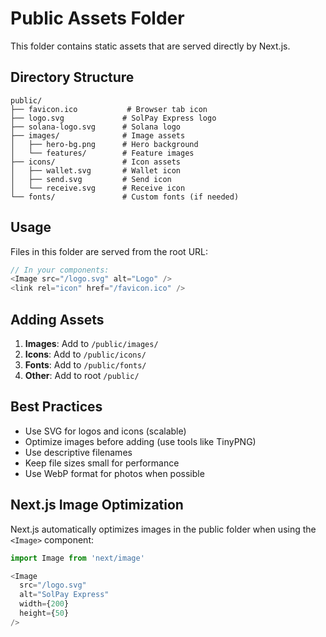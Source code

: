 # Public Assets Folder

This folder contains static assets that are served directly by Next.js.

## Directory Structure

```
public/
├── favicon.ico           # Browser tab icon
├── logo.svg             # SolPay Express logo
├── solana-logo.svg      # Solana logo
├── images/              # Image assets
│   ├── hero-bg.png      # Hero background
│   └── features/        # Feature images
├── icons/               # Icon assets
│   ├── wallet.svg       # Wallet icon
│   ├── send.svg         # Send icon
│   └── receive.svg      # Receive icon
└── fonts/               # Custom fonts (if needed)
```

## Usage

Files in this folder are served from the root URL:

```typescript
// In your components:
<Image src="/logo.svg" alt="Logo" />
<link rel="icon" href="/favicon.ico" />
```

## Adding Assets

1. **Images**: Add to `/public/images/`
2. **Icons**: Add to `/public/icons/`
3. **Fonts**: Add to `/public/fonts/`
4. **Other**: Add to root `/public/`

## Best Practices

- Use SVG for logos and icons (scalable)
- Optimize images before adding (use tools like TinyPNG)
- Use descriptive filenames
- Keep file sizes small for performance
- Use WebP format for photos when possible

## Next.js Image Optimization

Next.js automatically optimizes images in the public folder when using the `<Image>` component:

```typescript
import Image from 'next/image'

<Image 
  src="/logo.svg" 
  alt="SolPay Express" 
  width={200} 
  height={50}
/>
```
